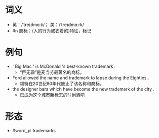# 词义
- 英：/ˈtreɪdmɑːk/； 美：/ˈtreɪdmɑːrk/
- #n 商标；(人的行为或衣着的)特征，标记
# 例句
- ' Big Mac ' is McDonald 's best-known trademark .
	- “巨无霸”是麦当劳最著名的商标。
- Ford allowed the name and trademark to lapse during the Eighties .
	- 福特在20世纪80年代废止了该名称和商标。
- the designer bars which have become the new trademark of the city .
	- 已成为这个城市新标志的时尚酒吧
# 形态
- #word_pl trademarks
